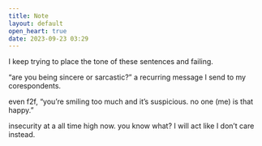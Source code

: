 ```yaml
---
title: Note
layout: default
open_heart: true
date: 2023-09-23 03:29
---
```


I keep trying to place the tone of these sentences and failing.

“are you being sincere or sarcastic?” a recurring message I send to my corespondents.

even f2f, “you’re smiling too much and it’s suspicious. no one (me) is that happy.”

insecurity at a all time high now. 
you know what? I will act like I don’t care instead.

